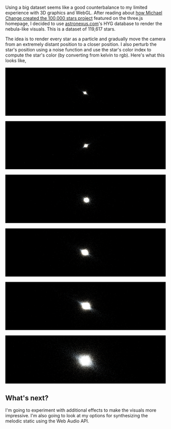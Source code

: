 Using a big dataset seems like a good counterbalance to my limited experience with 3D graphics and WebGL. After reading about [how Michael Change created the 100,000 stars project](http://www.html5rocks.com/en/tutorials/casestudies/100000stars/) featured on the three.js homepage, I decided to use [astronexus.com](http://astronexus.com/)'s HYG database to render the nebula-like visuals. This is a dataset of 119,617 stars.

The idea is to render every star as a particle and gradually move the camera from an extremely distant position to a closer position. I also perturb the star's position using a noise function and use the star's color index to compute the star's color (by converting from kelvin to rgb). Here's what this looks like,

![t+1](../project_images/visual/1.png?raw=true "t+1")

![t+2](../project_images/visual/2.png?raw=true "t+2")

![t+3](../project_images/visual/3.png?raw=true "t+3")

![t+4](../project_images/visual/4.png?raw=true "t+4")

![t+5](../project_images/visual/5.png?raw=true "t+5")

![t+6](../project_images/visual/6.png?raw=true "t+6")

## What's next?

I'm going to experiment with additional effects to make the visuals more impressive. I'm also going to look at my options for synthesizing the melodic static using the Web Audio API.